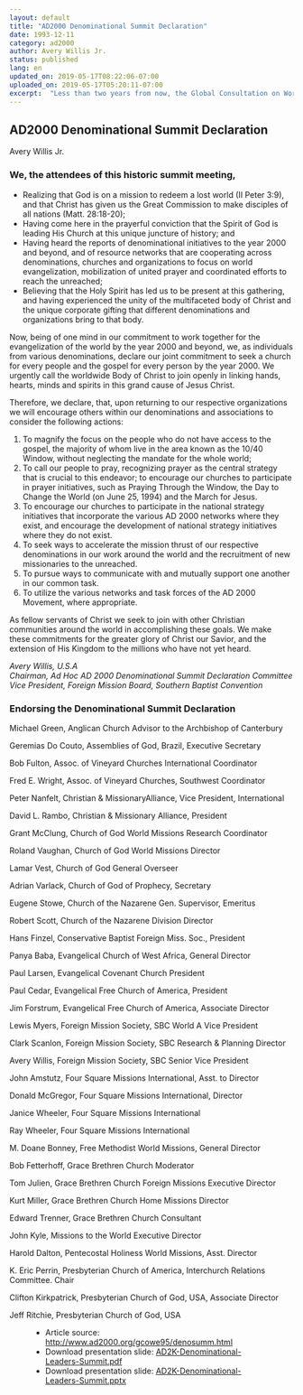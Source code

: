```yaml
---
layout: default
title: "AD2000 Denominational Summit Declaration"
date: 1993-12-11
category: ad2000
author: Avery Willis Jr.
status: published
lang: en
updated_on: 2019-05-17T08:22:06-07:00
uploaded_on: 2019-05-17T05:20:11-07:00
excerpt:  "Less than two years from now, the Global Consultation on World Evangelization by the Year 2000 and Beyond, GCOWE '95, will be held here in Seoul, Korea. It is only fitting that the Korean church, as host to this event projected to bring together Christian leaders form some 200 countries has become one of the pacesetters in the development of national AD2000 strategies."
---
```

<article class="document-container" data-publication-date="{{page.date}}" data-uploaded-on="{{page.uploaded_on}}" data-updated-on="{{page.updated_on}}" data-category="{{page.category}}">
<h1>AD2000 Denominational Summit Declaration</h1>

<p class="author">Avery Willis Jr.</p>

<h3>We, the attendees of this historic summit meeting,</h3>

<ul>
  <li>Realizing that God is on a mission to redeem a lost world (II Peter 3:9), and that Christ has given us the Great Commission to make disciples of all nations (Matt. 28:18-20);</li>
  <li>Having come here in the prayerful conviction that the Spirit of God is leading His Church at this unique juncture of history; and</li>
  <li>Having heard the reports of denominational initiatives to the year 2000 and beyond, and of resource networks that are cooperating across denominations, churches and organizations to focus on world evangelization, mobilization of united prayer and coordinated efforts
  to reach the unreached;</li>
  <li>Believing that the Holy Spirit has led us to be present at this gathering, and having experienced the unity of the multifaceted body of Christ and the unique corporate gifting that different denominations and organizations bring to that body.</li>
</ul>

<p>Now, being of one mind in our commitment to work together for the evangelization of the world by the year 2000 and beyond, we, as individuals from various denominations, declare our joint commitment to seek a church for every people and the gospel for every person by the year 2000. We urgently call the worldwide Body of Christ to join openly in linking hands, hearts, minds and spirits in this grand cause of Jesus Christ.</p>

<p>Therefore, we declare, that, upon returning to our respective organizations we will encourage others within our denominations and associations to consider the following actions:</p>

<ol>
  <li>To magnify the focus on the people who do not have access to the gospel, the majority of whom live in the area known as the 10/40 Window, without neglecting the mandate for the whole world;</li>
  <li>To call our people to pray, recognizing prayer as the central strategy that is crucial to this endeavor; to encourage our churches to participate in prayer initiatives, such as Praying Through the Window, the Day to Change the World (on June 25, 1994) and the March for Jesus.</li>
  <li>To encourage our churches to participate in the national strategy initiatives that incorporate the various AD 2000 networks where they exist, and encourage the development of national strategy initiatives where they do not exist.</li>
  <li>To seek ways to accelerate the mission thrust of our respective denominations in our work around the world and the recruitment of new missionaries to the unreached.</li>
  <li>To pursue ways to communicate with and mutually support one another in our common task.</li>
  <li>To utilize the various networks and task forces of the AD 2000 Movement, where appropriate.</li>
</ol>

<p>As fellow servants of Christ we seek to join with other Christian communities around the world in accomplishing these goals. We make these commitments for the greater glory of Christ our Savior, and the extension of His Kingdom to the millions who have not yet heard.</p>

<ADDRESS>Avery Willis, U.S.A<BR>
Chairman, Ad Hoc AD 2000 Denominational Summit Declaration Committee<BR>
Vice President, Foreign Mission Board, Southern Baptist Convention
</ADDRESS>

<h3>Endorsing the Denominational Summit Declaration</h3>

<p>Michael Green, Anglican Church Advisor to the Archbishop of Canterbury</p>
<p>Geremias Do Couto, Assemblies of God, Brazil, Executive Secretary</p>
<p>Bob Fulton, Assoc. of Vineyard Churches International Coordinator</p>
<p>Fred E. Wright, Assoc. of Vineyard Churches, Southwest Coordinator</p>
<p>Peter Nanfelt, Christian &amp; MissionaryAlliance, Vice President, International</p>
<p>David L. Rambo, Christian &amp; Missionary Alliance, President</p>
<p>Grant McClung, Church of God World Missions Research Coordinator</p>
<p>Roland Vaughan, Church of God World Missions Director</p>
<p>Lamar Vest, Church of God General Overseer</p>
<p>Adrian Varlack, Church of God of Prophecy, Secretary</p>
<p>Eugene Stowe, Church of the Nazarene Gen. Supervisor, Emeritus</p>
<p>Robert Scott, Church of the Nazarene Division Director</p>
<p>Hans Finzel, Conservative Baptist Foreign Miss. Soc., President</p>
<p>Panya Baba, Evangelical Church of West Africa, General Director</p>
<p>Paul Larsen, Evangelical Covenant Church President</p>
<p>Paul Cedar, Evangelical Free Church of America, President</p>
<p>Jim Forstrum, Evangelical Free Church of America, Associate Director</p>
<p>Lewis Myers, Foreign Mission Society, SBC World A Vice President</p>
<p>Clark Scanlon, Foreign Mission Society, SBC Research &amp; Planning Director</p>
<p>Avery Willis, Foreign Mission Society, SBC Senior Vice President</p>
<p>John Amstutz, Four Square Missions International, Asst. to Director</p>
<p>Donald McGregor, Four Square Missions International, Director</p>
<p>Janice Wheeler, Four Square Missions International</p>
<p>Ray Wheeler, Four Square Missions International</p>
<p>M. Doane Bonney, Free Methodist World Missions, General Director</p>
<p>Bob Fetterhoff, Grace Brethren Church Moderator</p>
<p>Tom Julien, Grace Brethren Church Foreign Missions Executive Director</p>
<p>Kurt Miller, Grace Brethren Church Home Missions Director</p>
<p>Edward Trenner, Grace Brethren Church Consultant</p>
<p>John Kyle, Missions to the World Executive Director</p>
<p>Harold Dalton, Pentecostal Holiness World Missions, Asst. Director</p>
<p>K. Eric Perrin, Presbyterian Church of America, Interchurch Relations Committee. Chair</p>
<p>Clifton Kirkpatrick, Presbyterian Church of God, USA, Associate Director</p>
<p>Jeff Ritchie, Presbyterian Church of God, USA</p>



<figure class="resource-links">
  <ul>
  <li>Article source: <a href="http://www.ad2000.org/gcowe95/denosumm.html">http://www.ad2000.org/gcowe95/denosumm.html</a></li>
  <li>Download presentation slide: <a href="{{ site.url }}{{ site.baseurl }}/assets/pdf/1993-12-11/AD2K-Denominational-Leaders-Summit.pdf">AD2K-Denominational-Leaders-Summit.pdf</a></li>
  <li>Download presentation slide: <a href="{{ site.url }}{{ site.baseurl }}/assets/pdf/1993-12-11/AD2K-Denominational-Leaders-Summit.pptx">AD2K-Denominational-Leaders-Summit.pptx</a></li>
  </ul>
</figure>
</article>

